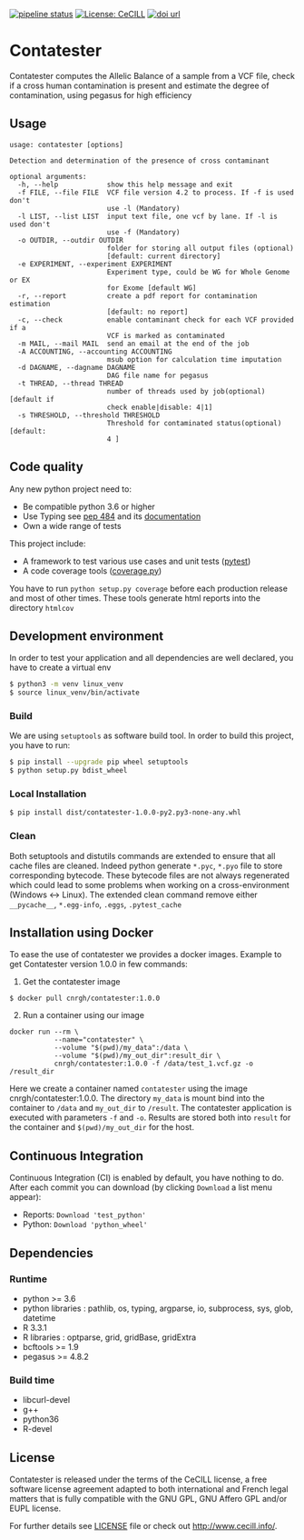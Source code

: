 [![pipeline status](https://gitlab.com/cnrgh/contatester/badges/master/pipeline.svg)](https://gitlab.com/cnrgh/contatester)
[![License: CeCILL](https://img.shields.io/badge/license-CeCILL-blue.svg)](http://www.cecill.info)
[![doi url](https://zenodo.org/badge/DOI/10.5281/zenodo.3606008.svg)](https://doi.org/10.5281/zenodo.3606008)

# Contatester

Contatester computes the Allelic Balance of a sample from a VCF file, 
check if a cross human contamination is present and estimate the degree of 
contamination, using pegasus for high efficiency

## Usage

```
usage: contatester [options]

Detection and determination of the presence of cross contaminant

optional arguments:
  -h, --help            show this help message and exit
  -f FILE, --file FILE  VCF file version 4.2 to process. If -f is used don't
                        use -l (Mandatory)
  -l LIST, --list LIST  input text file, one vcf by lane. If -l is used don't
                        use -f (Mandatory)
  -o OUTDIR, --outdir OUTDIR
                        folder for storing all output files (optional)
                        [default: current directory]
  -e EXPERIMENT, --experiment EXPERIMENT
                        Experiment type, could be WG for Whole Genome or EX
                        for Exome [default WG]
  -r, --report          create a pdf report for contamination estimation
                        [default: no report]
  -c, --check           enable contaminant check for each VCF provided if a
                        VCF is marked as contaminated
  -m MAIL, --mail MAIL  send an email at the end of the job
  -A ACCOUNTING, --accounting ACCOUNTING
                        msub option for calculation time imputation
  -d DAGNAME, --dagname DAGNAME
                        DAG file name for pegasus
  -t THREAD, --thread THREAD
                        number of threads used by job(optional) [default if
                        check enable|disable: 4|1]
  -s THRESHOLD, --threshold THRESHOLD
                        Threshold for contaminated status(optional) [default:
                        4 ]

```


## Code quality

Any new python project need to:
  - Be compatible python 3.6 or higher
  - Use Typing see [pep 484](https://www.python.org/dev/peps/pep-0484/) and 
    its [documentation](https://docs.python.org/3/library/typing.html)
  - Own a wide range of tests 

This project include:
  - A framework to test various use cases and unit tests ([pytest](https://pytest.org))
  - A code coverage tools ([coverage.py](https://coverage.readthedocs.io/))

 You have to run `python setup.py coverage` before each production release and 
 most of other times. These tools generate html reports into the directory `htmlcov`

## Development environment

In order to test your application and all dependencies are well declared, 
you have to create a virtual env

```bash
$ python3 -m venv linux_venv
$ source linux_venv/bin/activate
```

### Build

We are using `setuptools` as software build tool. In order to build this project, 
you have to run:

```bash
$ pip install --upgrade pip wheel setuptools
$ python setup.py bdist_wheel 
```

### Local Installation

```bash
$ pip install dist/contatester-1.0.0-py2.py3-none-any.whl
```

### Clean

Both setuptools and distutils commands are extended to ensure that all cache 
files are cleaned. Indeed python generate `*.pyc`, `*.pyo` file to store 
corresponding bytecode. These bytecode files are not always regenerated which 
could lead to some problems when working on a cross-environment (Windows <-> Linux). 
The extended clean command remove either `__pycache__`, `*.egg-info`, `.eggs`, `.pytest_cache`

## Installation using Docker

To ease the use of contatester we provides a docker images. Example to get Contatester version 1.0.0 in few commands:

1. Get the contatester image
```
$ docker pull cnrgh/contatester:1.0.0
```

2. Run a container using our image
```
docker run --rm \
           --name="contatester" \
           --volume "$(pwd)/my_data":/data \
           --volume "$(pwd)/my_out_dir":result_dir \
           cnrgh/contatester:1.0.0 -f /data/test_1.vcf.gz -o /result_dir
```
Here we create a container named `contatester` using the image cnrgh/contatester:1.0.0. 
The directory `my_data` is mount bind into the container to `/data` and `my_out_dir` to `/result`.
The contatester application is executed with parameters `-f` and `-o`.
Results are stored both into `result` for the container and `$(pwd)/my_out_dir` for the host.


## Continuous Integration

Continuous Integration (CI) is enabled by default, you have nothing to do.
After each commit you can download (by clicking `Download` a list menu appear):

  - Reports: `Download 'test_python'`
  - Python:  `Download 'python_wheel'`

## Dependencies
### Runtime
  - python >= 3.6
  - python libraries : pathlib, os, typing, argparse, io, subprocess, sys, glob, datetime
  - R 3.3.1
  - R libraries : optparse, grid, gridBase, gridExtra 
  - bcftools >= 1.9
  - pegasus >= 4.8.2

### Build time
  - libcurl-devel
  - g++
  - python36
  - R-devel


## License

Contatester is released under the terms of the CeCILL license,
a free software license agreement adapted to both international and French legal matters
that is fully compatible with the GNU GPL, GNU Affero GPL and/or EUPL license.

For further details see [LICENSE](LICENSE) file or check out http://www.cecill.info/.

